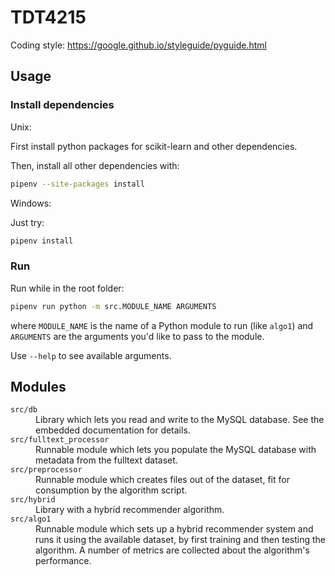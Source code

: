 # TDT4215

Coding style: https://google.github.io/styleguide/pyguide.html

## Usage

### Install dependencies

Unix:

First install python packages for scikit-learn and other dependencies.

Then, install all other dependencies with:
```sh
pipenv --site-packages install
```

Windows:

Just try:

```sh
pipenv install
```

### Run

Run while in the root folder:

```sh
pipenv run python -m src.MODULE_NAME ARGUMENTS
```

where `MODULE_NAME` is the name of a Python module to run (like `algo1`) and `ARGUMENTS` are the arguments you'd like to pass to the module.

Use `--help` to see available arguments.


## Modules

<dl>
  <dt><code>src/db</code></dt>
  <dd>Library which lets you read and write to the MySQL database. See the embedded documentation for details.</dd>
  <dt><code>src/fulltext_processor</code><dt>
  <dd>Runnable module which lets you populate the MySQL database with metadata from the fulltext dataset.</dd>
  <dt><code>src/preprocessor</code></dt>
  <dd>Runnable module which creates files out of the dataset, fit for consumption by the algorithm script.</dd>
  <dt><code>src/hybrid</code></dt>
  <dd>Library with a hybrid recommender algorithm.</dd>
  <dt><code>src/algo1</code></dt>
  <dd>Runnable module which sets up a hybrid recommender system and runs it using the available dataset, by first training and then testing the algorithm. A number of metrics are collected about the algorithm's performance.</dd>
</dl>